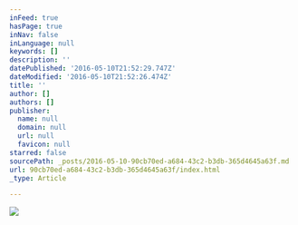 ```yaml
---
inFeed: true
hasPage: true
inNav: false
inLanguage: null
keywords: []
description: ''
datePublished: '2016-05-10T21:52:29.747Z'
dateModified: '2016-05-10T21:52:26.474Z'
title: ''
author: []
authors: []
publisher:
  name: null
  domain: null
  url: null
  favicon: null
starred: false
sourcePath: _posts/2016-05-10-90cb70ed-a684-43c2-b3db-365d4645a63f.md
url: 90cb70ed-a684-43c2-b3db-365d4645a63f/index.html
_type: Article

---
```

![](https://the-grid-user-content.s3-us-west-2.amazonaws.com/e1690db2-dd24-4d63-9d67-d0c958c66763.jpg)